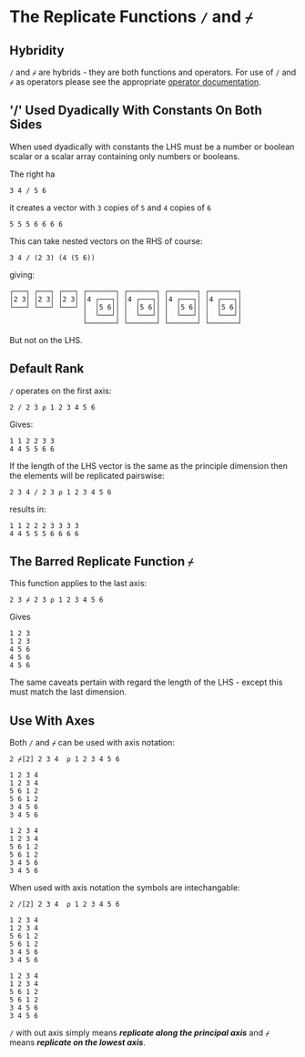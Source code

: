 # The Replicate Functions `/` and `⌿`

## Hybridity

`/` and `⌿` are hybrids - they are both functions and operators. For use of `/` and `⌿` as operators please see the appropriate [operator documentation](./operators_forwardslash_or_the_reduce_operator.md).

## '/' Used Dyadically With Constants On Both Sides

When used dyadically with constants the LHS must be a number or boolean scalar or a scalar array containing only numbers or booleans.

The right ha

```pometo
3 4 / 5 6
```

it creates a vector with `3` copies of `5` and `4` copies of `6`

```pometo_results
5 5 5 6 6 6 6
```

This can take nested vectors on the RHS of course:

```pometo
3 4 / (2 3) (4 (5 6))
```
giving:

```pometo_results
┌───┐ ┌───┐ ┌───┐ ┌───────┐ ┌───────┐ ┌───────┐ ┌───────┐
│2 3│ │2 3│ │2 3│ │4 ┌───┐│ │4 ┌───┐│ │4 ┌───┐│ │4 ┌───┐│
└───┘ └───┘ └───┘ │  │5 6││ │  │5 6││ │  │5 6││ │  │5 6││
                  │  └───┘│ │  └───┘│ │  └───┘│ │  └───┘│
                  └───────┘ └───────┘ └───────┘ └───────┘
```

But not on the LHS.

## Default Rank

`/` operates on the first axis:

```pometo
2 / 2 3 ⍴ 1 2 3 4 5 6
```

Gives:

```pometo_results
1 1 2 2 3 3
4 4 5 5 6 6
```

If the length of the LHS vector is the same as the principle dimension then the elements will be replicated pairswise:

```pometo
2 3 4 / 2 3 ⍴ 1 2 3 4 5 6
```

results in:

```pometo_results
1 1 2 2 2 3 3 3 3
4 4 5 5 5 6 6 6 6
```

## The Barred Replicate Function `⌿`

This function applies to the last axis:

```pometo
2 3 ⌿ 2 3 ⍴ 1 2 3 4 5 6
```

Gives
```pometo_results
1 2 3
1 2 3
4 5 6
4 5 6
4 5 6
```

The same caveats pertain with regard the length of the LHS - except this must match the last dimension.

## Use With Axes

Both `/` and `⌿` can be used with axis notation:

```pometo
2 ⌿[2] 2 3 4  ⍴ 1 2 3 4 5 6
```

```pometo_results
1 2 3 4
1 2 3 4
5 6 1 2
5 6 1 2
3 4 5 6
3 4 5 6

1 2 3 4
1 2 3 4
5 6 1 2
5 6 1 2
3 4 5 6
3 4 5 6
```

When used with axis notation the symbols are intechangable:

```pometo
2 /[2] 2 3 4  ⍴ 1 2 3 4 5 6
```

```pometo_results
1 2 3 4
1 2 3 4
5 6 1 2
5 6 1 2
3 4 5 6
3 4 5 6

1 2 3 4
1 2 3 4
5 6 1 2
5 6 1 2
3 4 5 6
3 4 5 6
```
`/` with out axis simply means ***replicate along the principal axis*** and `⌿` means ***replicate on the lowest axis***.


